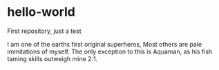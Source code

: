 # hello-world
First repository, just a test

I am one of the earths first original superheros, Most others are pale immitations of myself. 
The only exception to this is Aquaman, as his fish taming skills outweigh mine 2:1.

